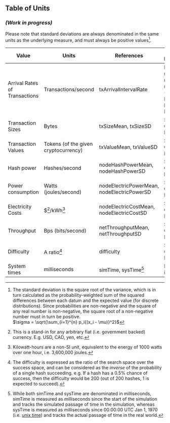 ## Table of Units
### _(Work in progress)_

Please note that standard deviations are always denominated in the same units as the underlying measure, and must always be positive values[^1].

| Value | Units | References | Domain Restrictions |
| ------ | ------ | ------ | ------ |
| Arrival Rates of Transactions | Transactions/second | txArrivalIntervalRate | Non-negative real numbers (4-byte Floating Point Numbers) |
| Transaction Sizes | Bytes | txSizeMean, txSizeSD | $\R_{\ge 0}$ (4-byte FP) |
| Transaction Values | Tokens (of the given cryptocurrency) | txValueMean, txValueSD | $\R_{\ge 0}$ (4-byte FP) |
| Hash power | Hashes/second | nodeHashPowerMean, nodeHashPowerSD  | $\R_{\ge 0}$ (4-byte FP) |
| Power consumption | Watts (joules/second) | nodeElectricPowerMean, nodeElectricPowerSD | $\R_{\ge 0}$ (4-byte FP) |
| Electricity Costs | $[^2]/kWh[^3] | nodeElectricCostMean, nodeElectricCostSD | $\R_{\ge 0}$ (4-byte FP) |
| Throughput | Bps (bits/second) | netThroughputMean, netThroughputSD | $\R_{\ge 0}$ (4-byte FP) |
| Difficulty | A ratio[^4] | difficulty | $\R_{\ge 0}$ (8-byte FP) |
| System times | milliseconds | simTime, sysTime[^5] | Positive integers |



[^1]: The standard deviation is the square root of the variance, which is in turn calculated as the probability-weighted sum of the squared differences between each datum and the expected value (for discrete distributions). Since probabilities are non-negative and the square of any real number is non-negative, the square root of a non-negative number must in turn be positive.  
$\sigma = \sqrt{\sum_{i=1}^{n} p_i{(x_i - \mu)}^2}$

[^2]: This is a stand-in for any arbitrary fiat (i.e. government backed) currency. E.g. USD, CAD, yen, etc.

[^3]: Kilowatt-hours are a non-SI unit, equivalent to the energy of 1000 watts over one hour, i.e. 3,600,000 joules.  

[^4]: The difficulty is expressed as the ratio of the search space over the success space, and can be considered as the *inverse* of the probability of a single hash succeeding. e.g. If a hash has a 0.5% chance of success, then the difficulty would be 200 (out of 200 hashes, 1 is expected to succeed).

[^5]: While both simTime and sysTime are denominated in milliseconds, simTime is measured as milliseconds since the start of the simulation and tracks the simulated passage of time in the simulation, whereas sysTime is measured as milliseconds since 00:00:00 UTC Jan 1, 1970 (i.e. [unix time](https://en.wikipedia.org/wiki/Unix_time)) and tracks the actual passage of time in the real world.